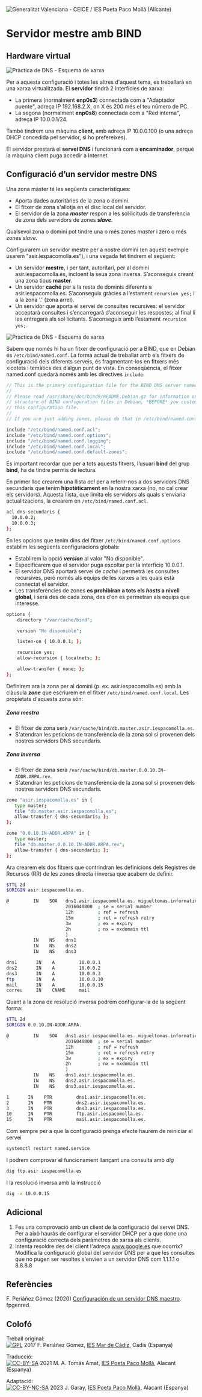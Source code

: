 ![Generalitat Valenciana - CEICE / IES Poeta Paco Mollá (Alicante)](http://julio.iespacomolla.es/Comunes/Cabecera_CEICE_IESPPM_Transparente.png)
# Servidor mestre amb BIND

## Hardware virtual
![Pràctica de DNS - Esquema de xarxa](http://julio.iespacomolla.es/Comunes/SERR/DNS_Lab_2.2_1.svg)

Per a aquesta configuració i totes les altres d'aquest tema, es treballarà en una xarxa virtualitzada. El **servidor** tindrà 2 interfícies de xarxa:
* La primera (normalment **enp0s3**) connectada com a "Adaptador puente", adreça IP 192.168.2.X, on X és 200 més el teu número de PC.
* La segona (normalment **enp0s8**) connectada com a "Red interna", adreça IP 10.0.0.1/24.

També tindrem una màquina **client**, amb adreça IP 10.0.0.100 (o una adreça DHCP concedida pel servidor, si ho prefereixes).

El servidor prestarà el **servei DNS** i funcionarà com a **encaminador**, perquè la màquina client puga accedir a Internet.


## Configuració d’un servidor mestre DNS
Una zona màster té les següents característiques:
* Aporta dades autoritàries de la zona o domini.
* El fitxer de zona s'allotja en el disc local del servidor.
* El servidor de la zona **_master_** respon a les sol·licituds de transferència de zona dels servidors de zones **_slave_**.

Qualsevol zona o domini pot tindre una o més zones _master_ i zero o més zones _slave._

Configurarem un servidor mestre per a nostre domini (en aquest exemple usarem "asir.iespacomolla.es"), i una vegada fet tindrem el següent:
* Un servidor **mestre**, i per tant, autoritari, per al domini asir.iespacomolla.es, incloent la seua zona inversa. S’aconseguix creant una zona tipus **master**.
* Un servidor **caché** per a la resta de dominis diferents a asir.iespacomolla.es. S’aconseguix gràcies a l’estament ```recursion yes;``` i a la zona '.' (zona arrel).
* Un servidor que aporta el servei de consultes recursives: el servidor acceptarà consultes i s’encarregarà d’aconseguir les respostes; al final li les entregarà als sol·licitants. S’aconseguix amb l’estament ```recursion yes;```.

![Pràctica de DNS - Esquema de xarxa](http://julio.iespacomolla.es/Comunes/SERR/DNS_archivos_conf.svg)

Sabem que només hi ha un fitxer de configuració per a BIND, que en Debian és ```/etc/bind/named.conf```. La forma actual de treballar amb els fitxers de configuració dels diferents serveis, és fragmentant-los en fitxers més xicotets i temàtics des d’algun punt de vista. En conseqüència, el fitxer named.conf quedarà només amb les directives ```include```.

```c
// This is the primary configuration file for the BIND DNS server named.
//
// Please read /usr/share/doc/bind9/README.Debian.gz for information on the 
// structure of BIND configuration files in Debian, *BEFORE* you customize 
// this configuration file.
//
// If you are just adding zones, please do that in /etc/bind/named.conf.local

include "/etc/bind/named.conf.acl";
include "/etc/bind/named.conf.options";
include "/etc/bind/named.conf.logging";
include "/etc/bind/named.conf.local";
include "/etc/bind/named.conf.default-zones";
```

És important recordar que per a tots aquests fitxers, l’usuari **bind** del grup **bind**, ha de tindre permís de lectura.

En primer lloc crearem una llista *acl* per a referir-nos a dos servidors DNS secundaris que tenim **hipotèticament** en la nostra xarxa (no, no cal crear els servidors). Aquesta llista, que limita els servidors als quals s'enviaria actualitzacions,  la crearem en `/etc/bind/named.conf.acl`.

```bash
acl dns-secundaris {
  10.0.0.2;
  10.0.0.3;
};
```

En les opcions que tenim dins del fitxer `/etc/bind/named.conf.options` establim les següents configuracions globals:

* Establirem la opció **_version_** al valor "No disponible".
* Especificarem que el servidor puga escoltar per la interfície 10.0.0.1.
* El servidor DNS aportarà servei de *caché* i permetrà les consultes recursives, però només als equips de les xarxes a les quals està connectat el servidor. 
* Les transferències de zones **es prohibiran a tots els _hosts_ a nivell global**, i serà des de cada zona, des d'on es permetran als equips que interesse.

```bash
options {
    directory "/var/cache/bind";

    version "No disponible";

    listen-on { 10.0.0.1; };

    recursion yes; 
    allow-recursion { localnets; }; 

    allow-transfer { none; };
};
```

Definirem ara la zona per al domini (p. ex. asir.iespacomolla.es) amb la clàusula **_zone_** que escriurem en el fitxer `/etc/bind/named.conf.local`. Les propietats d'aquesta zona són:

##### Zona mestra

* El fitxer de zona serà `/var/cache/bind/db.master.asir.iespacomolla.es`.
* S'atendran les peticions de transferència de la zona sol si provenen dels nostres servidors DNS secundaris.

##### Zona inversa

* El fitxer de zona serà `/var/cache/bind/db.master.0.0.10.IN-ADDR.ARPA.rev`.
* S'atendran les peticions de transferència de la zona sol si provenen dels nostres servidors DNS secundaris.

```bash
zone "asir.iespacomolla.es" in {
   type master;
   file "db.master.asir.iespacomolla.es";
   allow-transfer { dns-secundaris; };
};

zone "0.0.10.IN-ADDR.ARPA" in {
   type master;
   file "db.master.0.0.10.IN-ADDR.ARPA.rev";
   allow-transfer { dns-secundaris; };
};
```

Ara crearem els dos fitxers que contrindran les definicions dels Registres de Recursos (RR) de les zones directa i inversa que acabem de definir.

```bash
$TTL 2d
$ORIGIN asir.iespacomolla.es.

@         IN    SOA   dns1.asir.iespacomolla.es. migueltomas.informatica.iespacomolla.es. (
                      2016040800  ; se = serial number
                      12h         ; ref = refresh
                      15m         ; ret = refresh retry
                      3w          ; ex = expiry
                      2h          ; nx = nxdomain ttl
                      )
          IN    NS    dns1
          IN    NS    dns2
          IN    NS    dns3

dns1       IN    A         10.0.0.1
dns2       IN    A         10.0.0.2
dns3       IN    A         10.0.0.3
ftp        IN    A         10.0.0.10
mail       IN    A         10.0.0.15
correu     IN    CNAME     mail
```

Quant a la zona de resolució inversa podrem configurar-la de la següent forma:

```bash
$TTL 2d
$ORIGIN 0.0.10.IN-ADDR.ARPA.

@         IN    SOA   dns1.asir.iespacomolla.es. migueltomas.informatica.iespacomolla.es. (
                      2016040800  ; se = serial number
                      12h         ; ref = refresh
                      15m         ; ret = refresh retry
                      3w          ; ex = expiry
                      2h          ; nx = nxdomain ttl
                      )
          IN    NS    dns1.asir.iespacomolla.es.
          IN    NS    dns2.asir.iespacomolla.es.
          IN    NS    dns3.asir.iespacomolla.es.

1       IN    PTR         dns1.asir.iespacomolla.es.
2       IN    PTR         dns2.asir.iespacomolla.es.
3       IN    PTR         dns3.asir.iespacomolla.es.
10      IN    PTR         ftp.asir.iespacomolla.es.
15      IN    PTR         mail.asir.iespacomolla.es.
```

Com sempre per a que la configuració prenga efecte haurem de reiniciar el servei

```bash
systemctl restart named.service
```

I podrem comprovar el funcionament llançant una consulta amb *dig*

```bash
dig ftp.asir.iespacomolla.es
```

I la resolució inversa amb la instrucció

```bash
dig -x 10.0.0.15
```

## Adicional

1. Fes una comprovació amb un client de la configuració del servei DNS. Per a això hauràs de configurar el servidor DHCP per a que  done una configuració correcta dels paràmetres de xarxa als clients. 
2. Intenta resoldre des del client l'adreça www.google.es que ocorrix? Modifica la configuració global del servidor DNS per a que les consultes que no pugen ser resoltes s'envien a un servidor DNS com 1.1.1.1 o 8.8.8.8


## Referències
F. Periáñez Gómez (2020) [Configuración de un servidor DNS maestro](https://www.fpgenred.es/DNS/configuracin_de_un_servidor_dns_maestro.html). fpgenred.



## Colofó
Treball original:  
[![GPL](http://julio.iespacomolla.es/Comunes/Iconos/GPLv3_Logo.png)](https://www.gnu.org/licenses/gpl-3.0.html#license-text)  2017 F. Periáñez Gómez, [IES Mar de Cádiz](https://www.ies-mardecadiz.com/), Cadis (Espanya)

Traducció:  
[![CC-BY-SA](https://upload.wikimedia.org/wikipedia/commons/1/1c/Cc_by-sa_%281%29.svg)](https://creativecommons.org/licenses/by-nc-sa/4.0/deed.es) 2021 M. A. Tomás Amat, [IES Poeta Paco Mollà](https://iespacomolla.es/), Alacant (Espanya)

Adaptació:  
[![CC-BY-NC-SA](https://upload.wikimedia.org/wikipedia/commons/5/55/Cc_by-nc-sa_euro_icon.svg)](https://creativecommons.org/licenses/by-nc-sa/4.0/deed.es) 2023 J. Garay, [IES Poeta Paco Mollà](https://iespacomolla.es/), Alacant (Espanya)
